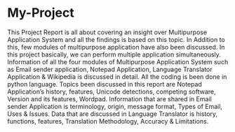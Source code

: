 # My-Project
This Project Report is all about covering an insight over Multipurpose Application System and all the findings is based on this topic. In Addition to this, few modules of multipurpose application have also been discussed. In this project basically, we can perform multiple application simultaneously. Information of all the four modules of Multipurpose Application System such as Email sender application, Notepad Application, Language Translator Application & Wikipedia is discussed in detail. All the coding is been done in python language.
Topics been discussed in this report are
Notepad Application’s history, features, Unicode detections, competing software, Version and its features, Wordpad.
Information that are shared in Email sender Application is terminology, origin, message format, Types of Email, Uses & Issues.
Data that are discussed in Language Translator is history, functions, features, Translation Methodology, Accuracy & Limitations.

